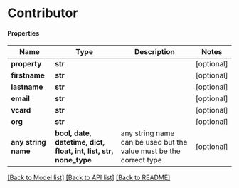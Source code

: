 # Contributor

#### Properties
Name | Type | Description | Notes
------------ | ------------- | ------------- | -------------
**property** | **str** |  | [optional] 
**firstname** | **str** |  | [optional] 
**lastname** | **str** |  | [optional] 
**email** | **str** |  | [optional] 
**vcard** | **str** |  | [optional] 
**org** | **str** |  | [optional] 
**any string name** | **bool, date, datetime, dict, float, int, list, str, none_type** | any string name can be used but the value must be the correct type | [optional]

[[Back to Model list]](../README.md#documentation-for-models) [[Back to API list]](../README.md#documentation-for-api-endpoints) [[Back to README]](../README.md)

